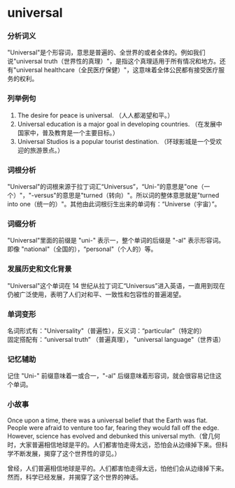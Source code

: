 # universal

### 分析词义

  

"Universal"是个形容词，意思是普遍的、全世界的或者全体的。例如我们说"universal truth（世界性的真理）"，是指这个真理适用于所有情况和地方。还有"universal healthcare（全民医疗保健）"，这意味着全体公民都有接受医疗服务的权利。

  

### 列举例句

  

1.  The desire for peace is universal. （人人都渴望和平。）
2.  Universal education is a major goal in developing countries. （在发展中国家中，普及教育是一个主要目标。）
3.  Universal Studios is a popular tourist destination. （环球影城是一个受欢迎的旅游景点。）

  

### 词根分析

  

"Universal"的词根来源于拉丁词汇“Universus”，“Uni-”的意思是"one（一个）"，"-versus"的意思是"turned（转向）"。所以词的整体意思就是"turned into one（统一的）"。其他由此词根衍生出来的单词有：“Universe（宇宙）”。

  

### 词缀分析

  

"Universal"里面的前缀是 "uni-" 表示一，整个单词的后缀是 "-al" 表示形容词。即像 "national"（全国的），“personal"（个人的）等。

  

### 发展历史和文化背景

  

"Universal"这个单词在 14 世纪从拉丁词汇“Universus”进入英语，一直用到现在仍被广泛使用，表明了人们对和平、一致性和包容性的普遍渴望。

  

### 单词变形

  

名词形式有："Universality"（普遍性），反义词：“particular”（特定的）  
固定搭配有：“universal truth” （普遍真理）， "universal language"（世界语）

  

### 记忆辅助

  

记住 "Uni-" 前缀意味着一或合一，"-al" 后缀意味着形容词，就会很容易记住这个单词。

  

### 小故事

  

Once upon a time, there was a universal belief that the Earth was flat. People were afraid to venture too far, fearing they would fall off the edge. However, science has evolved and debunked this universal myth.（曾几何时，大家普遍相信地球是平的。人们都害怕走得太远，恐怕会从边缘掉下来。但科学不断发展，揭穿了这个世界性的谬见。）

  

曾经，人们普遍相信地球是平的。人们都害怕走得太远，怕他们会从边缘掉下来。然而，科学已经发展，并揭穿了这个世界的神话。
